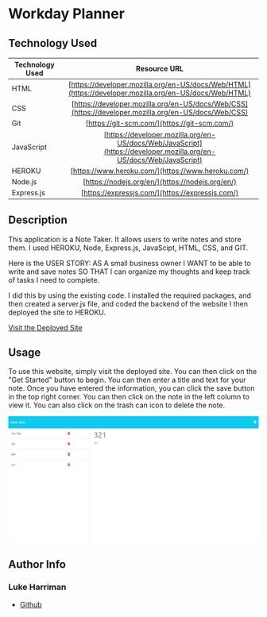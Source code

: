# Workday Planner

## Technology Used 

| Technology Used         | Resource URL           | 
| ------------- |:-------------:| 
| HTML    | [https://developer.mozilla.org/en-US/docs/Web/HTML](https://developer.mozilla.org/en-US/docs/Web/HTML) | 
| CSS     | [https://developer.mozilla.org/en-US/docs/Web/CSS](https://developer.mozilla.org/en-US/docs/Web/CSS)      |   
| Git | [https://git-scm.com/](https://git-scm.com/)     |  
|JavaScript | [https://developer.mozilla.org/en-US/docs/Web/JavaScript](https://developer.mozilla.org/en-US/docs/Web/JavaScript)     |
HEROKU | [https://www.heroku.com/](https://www.heroku.com/)     |
Node.js | [https://nodejs.org/en/](https://nodejs.org/en/)     |
Express.js | [https://expressjs.com/](https://expressjs.com/)     |






## Description 
This application is a Note Taker. It allows users to write notes and store them. I used HEROKU, Node, Express.js, JavaScipt, HTML, CSS, and GIT. 

Here is the USER STORY:
AS A small business owner
I WANT to be able to write and save notes
SO THAT I can organize my thoughts and keep track of tasks I need to complete.

I did this by using the existing code. I installed the required packages, and then created a server.js file, and coded the backend of the website I then deployed the site to HEROKU. 

[Visit the Deployed Site]()





## Usage 

To use this website, simply visit the deployed site. You can then click on the "Get Started" button to begin. You can then enter a title and text for your note. Once you have entered the information, you can click the save button in the top right corner. You can then click on the note in the left column to view it. You can also click on the trash can icon to delete the note.


![Screenshot](./assets/image.png)





## Author Info


### Luke Harriman

* [Github](https://github.com/lth1013)